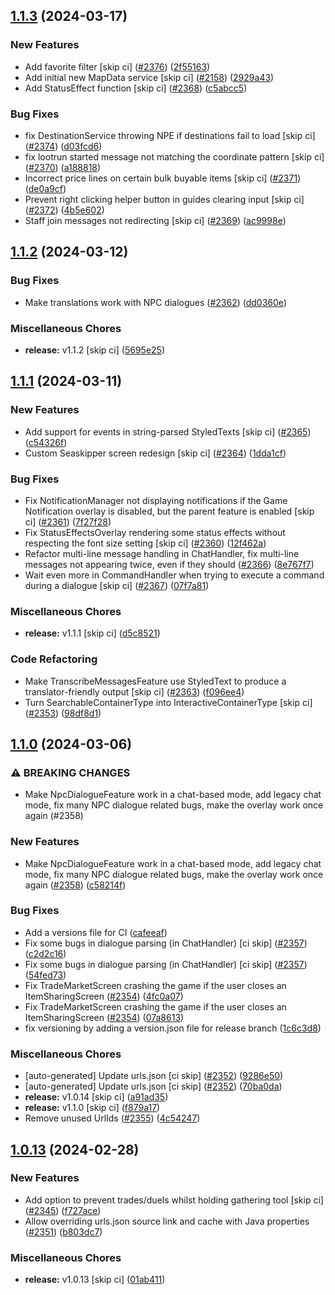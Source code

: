 ## [1.1.3](https://github.com/Wynntils/Artemis/compare/v1.1.2...v1.1.3) (2024-03-17)


### New Features

* Add favorite filter [skip ci] ([#2376](https://github.com/Wynntils/Artemis/issues/2376)) ([2f55163](https://github.com/Wynntils/Artemis/commit/2f55163b1d773429fc96b863777ff8a14c7a5d73))
* Add initial new MapData service [skip ci] ([#2158](https://github.com/Wynntils/Artemis/issues/2158)) ([2929a43](https://github.com/Wynntils/Artemis/commit/2929a43b0ce248f3c60772b5b4698115f0ef66c9))
* Add StatusEffect function [skip ci] ([#2368](https://github.com/Wynntils/Artemis/issues/2368)) ([c5abcc5](https://github.com/Wynntils/Artemis/commit/c5abcc55e31dafeef92802af6312359beaf342b6))


### Bug Fixes

* fix DestinationService throwing NPE if destinations fail to load [skip ci] ([#2374](https://github.com/Wynntils/Artemis/issues/2374)) ([d03fcd6](https://github.com/Wynntils/Artemis/commit/d03fcd61d348c4aa394b4748c0ffe1d61114c473))
* fix lootrun started message not matching the coordinate pattern [skip ci] ([#2370](https://github.com/Wynntils/Artemis/issues/2370)) ([a188818](https://github.com/Wynntils/Artemis/commit/a188818fe02a77fe37996e3f6e401fc47c6978ad))
* Incorrect price lines on certain bulk buyable items [skip ci] ([#2371](https://github.com/Wynntils/Artemis/issues/2371)) ([de0a9cf](https://github.com/Wynntils/Artemis/commit/de0a9cf00c498a83b9a37b626fe61d7432cbcd6e))
* Prevent right clicking helper button in guides clearing input [skip ci] ([#2372](https://github.com/Wynntils/Artemis/issues/2372)) ([4b5e602](https://github.com/Wynntils/Artemis/commit/4b5e602651328996430f349ed9a924a36d334806))
* Staff join messages not redirecting [skip ci] ([#2369](https://github.com/Wynntils/Artemis/issues/2369)) ([ac9998e](https://github.com/Wynntils/Artemis/commit/ac9998ef37ff82791055dd4335af23691e5eca56))

## [1.1.2](https://github.com/Wynntils/Artemis/compare/v1.1.1...v1.1.2) (2024-03-12)


### Bug Fixes

* Make translations work with NPC dialogues ([#2362](https://github.com/Wynntils/Artemis/issues/2362)) ([dd0360e](https://github.com/Wynntils/Artemis/commit/dd0360e195d33e26e9e00e8a803f4ceee1db42ba))


### Miscellaneous Chores

* **release:** v1.1.2 [skip ci] ([5695e25](https://github.com/Wynntils/Artemis/commit/5695e25d281eae1772347d6c9009d225cf44da0c))

## [1.1.1](https://github.com/Wynntils/Artemis/compare/v1.1.0...v1.1.1) (2024-03-11)


### New Features

* Add support for events in string-parsed StyledTexts [skip ci] ([#2365](https://github.com/Wynntils/Artemis/issues/2365)) ([c54326f](https://github.com/Wynntils/Artemis/commit/c54326f79718ab62ee0df92abc9027ebdb99bdea))
* Custom Seaskipper screen redesign [skip ci] ([#2364](https://github.com/Wynntils/Artemis/issues/2364)) ([1dda1cf](https://github.com/Wynntils/Artemis/commit/1dda1cfbce9944b21fb6775552d9a560690c571e))


### Bug Fixes

* Fix NotificationManager not displaying notifications if the Game Notification overlay is disabled, but the parent feature is enabled [skip ci] ([#2361](https://github.com/Wynntils/Artemis/issues/2361)) ([7f27f28](https://github.com/Wynntils/Artemis/commit/7f27f2869bc733c2c20008df5eb84cfa137c8b22))
* Fix StatusEffectsOverlay rendering some status effects without respecting the font size setting [skip ci] ([#2360](https://github.com/Wynntils/Artemis/issues/2360)) ([12f462a](https://github.com/Wynntils/Artemis/commit/12f462a4e854a8fcbcc918da7a3eadc09b2dc3f5))
* Refactor multi-line message handling in ChatHandler, fix multi-line messages not appearing twice, even if they should ([#2366](https://github.com/Wynntils/Artemis/issues/2366)) ([8e767f7](https://github.com/Wynntils/Artemis/commit/8e767f7c9b0de486402f6038951a9597b8c4669b))
* Wait even more in CommandHandler when trying to execute a command during a dialogue [skip ci] ([#2367](https://github.com/Wynntils/Artemis/issues/2367)) ([07f7a81](https://github.com/Wynntils/Artemis/commit/07f7a811a2826d38303d31fb389e075d24a44489))


### Miscellaneous Chores

* **release:** v1.1.1 [skip ci] ([d5c8521](https://github.com/Wynntils/Artemis/commit/d5c852198ac2476c23488e2148593870b387714f))


### Code Refactoring

* Make TranscribeMessagesFeature use StyledText to produce a translator-friendly output [skip ci] ([#2363](https://github.com/Wynntils/Artemis/issues/2363)) ([f096ee4](https://github.com/Wynntils/Artemis/commit/f096ee4a92249c29d98e6594396cc6685b5aec06))
* Turn SearchableContainerType into InteractiveContainerType [skip ci] ([#2353](https://github.com/Wynntils/Artemis/issues/2353)) ([98df8d1](https://github.com/Wynntils/Artemis/commit/98df8d1d563e10b56210db80a4440de0f08d65c1))

## [1.1.0](https://github.com/Wynntils/Artemis/compare/v1.0.13...v1.1.0) (2024-03-06)


### ⚠ BREAKING CHANGES

* Make NpcDialogueFeature work in a chat-based mode, add legacy chat mode, fix many NPC dialogue related bugs, make the overlay work once again (#2358)

### New Features

* Make NpcDialogueFeature work in a chat-based mode, add legacy chat mode, fix many NPC dialogue related bugs, make the overlay work once again ([#2358](https://github.com/Wynntils/Artemis/issues/2358)) ([c58214f](https://github.com/Wynntils/Artemis/commit/c58214f52fc584e8343bfce0ddf24b703d3dc5e1))


### Bug Fixes

* Add a versions file for CI ([cafeeaf](https://github.com/Wynntils/Artemis/commit/cafeeaf7398a1f79cf05f4f73014479966972038))
* Fix some bugs in dialogue parsing (in ChatHandler) [ci skip] ([#2357](https://github.com/Wynntils/Artemis/issues/2357)) ([c2d2c16](https://github.com/Wynntils/Artemis/commit/c2d2c163707e683aa1cf4d5ded9d40482ac56005))
* Fix some bugs in dialogue parsing (in ChatHandler) [ci skip] ([#2357](https://github.com/Wynntils/Artemis/issues/2357)) ([54fed73](https://github.com/Wynntils/Artemis/commit/54fed73b4c6f757e982124c074813b2149e5859f))
* Fix TradeMarketScreen crashing the game if the user closes an ItemSharingScreen ([#2354](https://github.com/Wynntils/Artemis/issues/2354)) ([4fc0a07](https://github.com/Wynntils/Artemis/commit/4fc0a070d5d073c73cf934d523f94acf1e53a544))
* Fix TradeMarketScreen crashing the game if the user closes an ItemSharingScreen ([#2354](https://github.com/Wynntils/Artemis/issues/2354)) ([07a8613](https://github.com/Wynntils/Artemis/commit/07a8613177b293bc1a47a1be6ddf2ed34a5b5064))
* fix versioning by adding a version.json file for release branch ([1c6c3d8](https://github.com/Wynntils/Artemis/commit/1c6c3d859f11f0802d365c7b8094b166a1f1ebb3))


### Miscellaneous Chores

* [auto-generated] Update urls.json [ci skip] ([#2352](https://github.com/Wynntils/Artemis/issues/2352)) ([9286e50](https://github.com/Wynntils/Artemis/commit/9286e505d616d0022cf9bc9a12c9d1f1a3b20ad1))
* [auto-generated] Update urls.json [ci skip] ([#2352](https://github.com/Wynntils/Artemis/issues/2352)) ([70ba0da](https://github.com/Wynntils/Artemis/commit/70ba0daf57e775fc7004b4f125a01147f27719e1))
* **release:** v1.0.14 [skip ci] ([a91ad35](https://github.com/Wynntils/Artemis/commit/a91ad35e4c998f8f08c30283c2910804783e349c))
* **release:** v1.1.0 [skip ci] ([f879a17](https://github.com/Wynntils/Artemis/commit/f879a17abc264e23360b4def6c1d4d2e145df36d))
* Remove unused UrlIds ([#2355](https://github.com/Wynntils/Artemis/issues/2355)) ([4c54247](https://github.com/Wynntils/Artemis/commit/4c54247a48a1737fba7d81fb1d6655e855fc7735))

## [1.0.13](https://github.com/Wynntils/Artemis/compare/v1.0.12...v1.0.13) (2024-02-28)


### New Features

* Add option to prevent trades/duels whilst holding gathering tool [skip ci] ([#2345](https://github.com/Wynntils/Artemis/issues/2345)) ([f727ace](https://github.com/Wynntils/Artemis/commit/f727acea4a5f27ee6d032bfe7fa6719df36ffe9d))
* Allow overriding urls.json source link and cache with Java properties ([#2351](https://github.com/Wynntils/Artemis/issues/2351)) ([b803dc7](https://github.com/Wynntils/Artemis/commit/b803dc7f28876d9245f82ce8eec25920653c9572))


### Miscellaneous Chores

* **release:** v1.0.13 [skip ci] ([01ab411](https://github.com/Wynntils/Artemis/commit/01ab41136869925e70f4cc8073490f756d8a8457))

